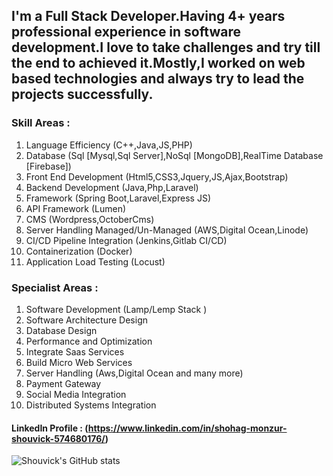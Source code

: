 ## I'm a Full Stack Developer.Having 4+ years professional experience in software development.I love to take challenges and try till the end to achieved it.Mostly,I worked on web based technologies and always try to lead the projects successfully.

### Skill Areas :
1. Language Efficiency (C++,Java,JS,PHP)
1. Database (Sql [Mysql,Sql Server],NoSql [MongoDB],RealTime Database [Firebase])
1. Front End Development (Html5,CSS3,Jquery,JS,Ajax,Bootstrap)
1. Backend Development (Java,Php,Laravel)
1. Framework (Spring Boot,Laravel,Express JS)
1. API Framework (Lumen)
1. CMS (Wordpress,OctoberCms)
1. Server Handling Managed/Un-Managed (AWS,Digital Ocean,Linode)
1. CI/CD Pipeline Integration (Jenkins,Gitlab CI/CD)
1. Containerization (Docker)
1. Application Load Testing (Locust)


### Specialist Areas :
1. Software Development (Lamp/Lemp Stack )
1. Software Architecture Design
1. Database Design
1. Performance and Optimization
1. Integrate Saas Services
1. Build Micro Web Services
1. Server Handling (Aws,Digital Ocean and many more)
1. Payment Gateway
1. Social Media Integration
1. Distributed Systems Integration

#### LinkedIn Profile : (https://www.linkedin.com/in/shohag-monzur-shouvick-574680176/)

![Shouvick's GitHub stats](https://github-readme-stats.vercel.app/api?username=shouvick&theme=dark&show_icons=true)
